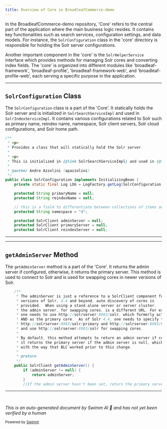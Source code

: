 ```yaml
---
title: Overview of Core in BroadleafCommerce-demo
---
```

In the BroadleafCommerce-demo repository, 'Core' refers to the central part of the application where the main business logic resides. It contains key functionalities such as search services, configuration settings, and data models. For instance, the <SwmToken path="/core/broadleaf-framework/src/main/java/org/broadleafcommerce/core/search/service/solr/SolrConfiguration.java" pos="52:4:4" line-data="public class SolrConfiguration implements InitializingBean {">`SolrConfiguration`</SwmToken> class in the 'core' directory is responsible for holding the Solr server configurations.&nbsp;

Another important component in the 'core' is the <SwmToken path="/core/broadleaf-framework/src/main/java/org/broadleafcommerce/core/search/service/solr/SolrHelperService.java" pos="48:4:4" line-data="public interface SolrHelperService {">`SolrHelperService`</SwmToken> interface which provides methods for managing Solr cores and converting index fields. The 'core' is organized into different modules like 'broadleaf-framework', 'broadleaf-profile', 'broadleaf-framework-web', and 'broadleaf-profile-web', each serving a specific purpose in the application.

<SwmSnippet path="/core/broadleaf-framework/src/main/java/org/broadleafcommerce/core/search/service/solr/SolrConfiguration.java" line="43">

---

## <SwmToken path="/core/broadleaf-framework/src/main/java/org/broadleafcommerce/core/search/service/solr/SolrConfiguration.java" pos="52:4:4" line-data="public class SolrConfiguration implements InitializingBean {">`SolrConfiguration`</SwmToken> Class

The <SwmToken path="/core/broadleaf-framework/src/main/java/org/broadleafcommerce/core/search/service/solr/SolrConfiguration.java" pos="52:4:4" line-data="public class SolrConfiguration implements InitializingBean {">`SolrConfiguration`</SwmToken> class is a part of the 'Core'. It statically holds the Solr server and is initialized in <SwmToken path="/core/broadleaf-framework/src/main/java/org/broadleafcommerce/core/search/service/solr/SolrConfiguration.java" pos="48:15:15" line-data=" * This is initialized in {@link SolrSearchServiceImpl} and used in {@link SolrIndexServiceImpl}">`SolrSearchServiceImpl`</SwmToken> and used in <SwmToken path="/core/broadleaf-framework/src/main/java/org/broadleafcommerce/core/search/service/solr/SolrConfiguration.java" pos="48:28:28" line-data=" * This is initialized in {@link SolrSearchServiceImpl} and used in {@link SolrIndexServiceImpl}">`SolrIndexServiceImpl`</SwmToken>. It contains various configurations related to Solr such as primary name, reindex name, namespace, Solr client servers, Solr cloud configurations, and Solr home path.

```java
/**
 * <p>
 * Provides a class that will statically hold the Solr server.
 * 
 * <p>
 * This is initialized in {@link SolrSearchServiceImpl} and used in {@link SolrIndexServiceImpl}
 * 
 * @author Andre Azzolini (apazzolini)
 */
public class SolrConfiguration implements InitializingBean {
    private static final Log LOG = LogFactory.getLog(SolrConfiguration.class);

    protected String primaryName = null;
    protected String reindexName = null;

    // this is a field to differentiate between collections of items and it must be non-blank
    protected String namespace = "d";

    protected SolrClient adminServer = null;
    protected SolrClient primaryServer = null;
    protected SolrClient reindexServer = null;
```

---

</SwmSnippet>

<SwmSnippet path="/core/broadleaf-framework/src/main/java/org/broadleafcommerce/core/search/service/solr/SolrConfiguration.java" line="236">

---

## <SwmToken path="/core/broadleaf-framework/src/main/java/org/broadleafcommerce/core/search/service/solr/SolrConfiguration.java" pos="252:5:5" line-data="    public SolrClient getAdminServer() {">`getAdminServer`</SwmToken> Method

The <SwmToken path="/core/broadleaf-framework/src/main/java/org/broadleafcommerce/core/search/service/solr/SolrConfiguration.java" pos="252:5:5" line-data="    public SolrClient getAdminServer() {">`getAdminServer`</SwmToken> method is a part of the 'Core'. It returns the admin server if configured, otherwise, it returns the primary server. This method is used to connect to Solr and is used for swapping cores in newer versions of Solr.

```java
    /**
     * The adminServer is just a reference to a SolrClient component for connecting to Solr.  In newer
     * versions of Solr, 4.4 and beyond, auto discovery of cores is  
     * provided.  When using a stand-alone server or server cluster, 
     * the admin server, for swapping cores, is a different URL. For example, 
     * one needs to use http://solrserver:8983/solr, which formerly acted as the admin server 
     * AND as the primary core.  As of Solr 4.4, one needs to specify the cores separately: 
     * http://solrserver:8983/solr/primary and http://solrserver:8983/solr/reindex, 
     * and use http://solrserver:8983/solr for swapping cores.
     * 
     * By default, this method attempts to return an admin server if configured. Otherwise, 
     * it returns the primary server if the admin server is null, which is backwards compatible 
     * with the way that BLC worked prior to this change.
     * 
     * @return
     */
    public SolrClient getAdminServer() {
        if (adminServer != null) {
            return adminServer;
        }
        //If the admin server hasn't been set, return the primary server.
```

---

</SwmSnippet>

&nbsp;

*This is an auto-generated document by Swimm AI 🌊 and has not yet been verified by a human*

<SwmMeta version="3.0.0" repo-id="Z2l0aHViJTNBJTNBQnJvYWRsZWFmQ29tbWVyY2UtZGVtbyUzQSUzQWdpbGFkbmF2b3Q=" repo-name="BroadleafCommerce-demo"><sup>Powered by [Swimm](https://app.swimm.io/)</sup></SwmMeta>
